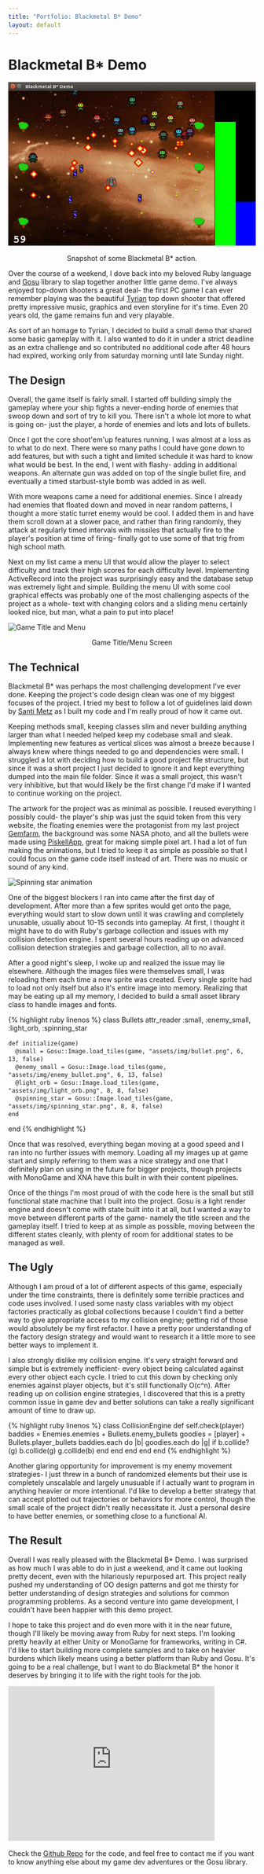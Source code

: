 ```yaml
---
title: "Portfolio: Blackmetal B* Demo"
layout: default
---
```


# Blackmetal B* Demo

![Blackmetal Gameplay](/img/blackmetal-gameplay.jpg)
<div style="margin:0 auto;text-align:center;">Snapshot of some Blackmetal B* action.</div>

Over the course of a weekend, I dove back into my beloved Ruby language and [Gosu](https://github.com/gosu/gosu) library to slap together another little game demo. I've always enjoyed top-down shooters a great deal- the first PC game I can ever remember playing was the beautiful [Tyrian](http://en.wikipedia.org/wiki/Tyrian_%28video_game%29) top down shooter that offered pretty impressive music, graphics and even storyline for it's time. Even 20 years old, the game remains fun and very playable.

As sort of an homage to Tyrian, I decided to build a small demo that shared some basic gameplay with it. I also wanted to do it in under a strict deadline as an extra challenge and so contributed no additional code after 48 hours had expired, working only from saturday morning until late Sunday night.

## The Design

Overall, the game itself is fairly small. I started off building simply the gameplay where your ship fights a never-ending horde of enemies that swoop down and sort of try to kill you. There isn't a whole lot more to what is going on- just the player, a horde of enemies and lots and lots of bullets. 

Once I got the core shoot'em'up features running, I was almost at a loss as to what to do next. There were so many paths I could have gone down to add features, but with such a tight and limited schedule it was hard to know what would be best. In the end, I went with flashy- adding in additional weapons. An alternate gun was added on top of the single bullet fire, and eventually a timed starbust-style bomb was added in as well.

With more weapons came a need for additional enemies. Since I already had enemies that floated down and moved in near random patterns, I thought a more static turret enemy would be cool. I added them in and have them scroll down at a slower pace, and rather than firing randomly, they attack at regularly timed intervals with missiles that actually fire to the player's position at time of firing- finally got to use some of that trig from high school math.

Next on my list came a menu UI that would allow the player to select difficulty and track their high scores for each difficulty level. Implementing ActiveRecord into the project was surprisingly easy and the database setup was extremely light and simple. Building the menu UI with some cool graphical effects was probably one of the most challenging aspects of the project as a whole- text with changing colors and a sliding menu certainly looked nice, but man, what a pain to put into place!

![Game Title and Menu](http://snag.gy/xY75M.jpg)
<div style="margin:0 auto;text-align:center;">Game Title/Menu Screen</div>

## The Technical
  
Blackmetal B* was perhaps the most challenging development I've ever done. Keeping the project's code design clean was one of my biggest focuses of the project. I tried my best to follow a lot of guidelines laid down by [Santi Metz](http://www.poodr.com/) as I built my code and I'm really proud of how it came out.

Keeping methods small, keeping classes slim and never building anything larger than what I needed helped keep my codebase small and sleak. Implementing new features as vertical slices was almost a breeze because I always knew where things needed to go and dependencies were small. I struggled a lot with deciding how to build a good project file structure, but since it was a short project I just decided to ignore it and kept everything dumped into the main file folder. Since it was a small project, this wasn't very inhibitive, but that would likely be the first change I'd make if I wanted to continue working on the project.

The artwork for the project was as minimal as possible. I reused everything I possibly could- the player's ship was just the squid token from this very website, the floating enemies were the protagonist from my last project [Gemfarm](/portfolio/gemfarm/), the background was some NASA photo, and all the bullets were made using [PiskellApp](http://www.piskelapp.com/), great for making simple pixel art. I had a lot of fun making the animations, but I tried to keep it as simple as possible so that I could focus on the game code itself instead of art. There was no music or sound of any kind.

![Spinning star animation](http://piskel-imgstore-b.appspot.com/img/0066956b-0d76-11e5-a0ac-c578120a4d79.gif)

One of the biggest blockers I ran into came after the first day of development. After more than a few sprites would get onto the page, everything would start to slow down until it was crawling and completely unusable, usually about 10-15 seconds into gameplay. At first, I thought it might have to do with Ruby's garbage collection and issues with my collision detection engine. I spent several hours reading up on advanced collision detection strategies and garbage collection, all to no avail. 

After a good night's sleep, I woke up and realized the issue may lie elsewhere. Although the images files were themselves small, I was reloading them each time a new sprite was created. Every single sprite had to load not only itself but also it's entire image into memory. Realizing that may be eating up all my memory, I decided to build a small asset library class to handle images and fonts. 

{% highlight ruby linenos %}
class Bullets
    attr_reader :small, :enemy_small, :light_orb, :spinning_star

    def initialize(game)
      @small = Gosu::Image.load_tiles(game, "assets/img/bullet.png", 6, 13, false)
      @enemy_small = Gosu::Image.load_tiles(game, "assets/img/enemy_bullet.png", 6, 13, false)
      @light_orb = Gosu::Image.load_tiles(game, "assets/img/light_orb.png", 8, 8, false)
      @spinning_star = Gosu::Image.load_tiles(game, "assets/img/spinning_star.png", 8, 8, false)
    end
  end
{% endhighlight %}

Once that was resolved, everything began moving at a good speed and I ran into no further issues with memory. Loading all my images up at game start and simply referring to them was a nice strategy and one that I definitely plan on using in the future for bigger projects, though projects with MonoGame and XNA have this built in with their content pipelines.

Once of the things I'm most proud of with the code here is the small but still functional state machine that I built into the project. Gosu is a light render engine and doesn't come with state built into it at all, but I wanted a way to move between different parts of the game- namely the title screen and the gameplay itself. I tried to keep at as simple as possible, moving between the different states cleanly, with plenty of room for additional states to be managed as well.

## The Ugly

Although I am proud of a lot of different aspects of this game, especially under the time constraints, there is definitely some terrible practices and code uses involved. I used some nasty class variables with my object factories practically as global collections because I couldn't find a better way to give appropriate access to my collision engine; getting rid of those would absolutely be my first refactor. I have a pretty poor understanding of the factory design strategy and would want to research it a little more to see better ways to implement it.

I also strongly dislike my collision engine. It's very straight forward and simple but is extremely inefficient- every object being calculated against every other object each cycle. I tried to cut this down by checking only enemies against player objects, but it's still functionally O(c^n). After reading up on collision engine strategies, I discovered that this is a pretty common issue in game dev and better solutions can take a really significant amount of time to draw up. 

{% highlight ruby linenos %}
class CollisionEngine
  def self.check(player)
    baddies = Enemies.enemies + Bullets.enemy_bullets
    goodies = [player] + Bullets.player_bullets
    baddies.each do |b|
      goodies.each do |g|
        if b.collide?(g)
          b.collide(g)
          g.collide(b)
        end
      end
    end
  end
end
{% endhighlight %}

Another glaring opportunity for improvement is my enemy movement strategies- I just threw in a bunch of randomized elements but their use is completely unscalable and largely unusuable if I actually want to program in anything heavier or more intentional. I'd like to develop a better strategy that can accept plotted out trajectories or behaviors for more control, though the small scale of the project didn't really necessitate it. Just a personal desire to have better enemies, or something close to a functional AI.

## The Result

Overall I was really pleased with the Blackmetal B* Demo. I was surprised as how much I was able to do in just a weekend, and it came out looking pretty decent, even with the hilariously repurposed art. This project really pushed my understanding of OO design patterns and got me thirsty for better understanding of design strategies and solutions for common programming problems. As a second venture into game development, I couldn't have been happier with this demo project.

I hope to take this project and do even more with it in the near future, though I'll likely be moving away from Ruby for next steps. I'm looking pretty heavily at either Unity or MonoGame for frameworks, writing in C#. I'd like to start building more complete samples and to take on heavier burdens which likely means using a better platform than Ruby and Gosu. It's going to be a real challenge, but I want to do Blackmetal B* the honor it deserves by bringing it to life with the right tools for the job.

<div class="video-container"><iframe width="420" height="315" src="https://www.youtube.com/embed/ljGJgZAjw7Q" frameborder="0" allowfullscreen></iframe></div>

Check the [Github Repo](https://github.com/secade/blackmetal-b-star) for the code, and feel free to contact me if you want to know anything else about my game dev adventures or the Gosu library.